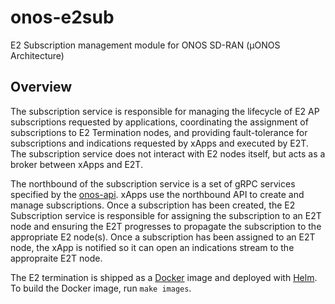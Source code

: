 # onos-e2sub
E2 Subscription management module for ONOS SD-RAN (µONOS Architecture)

## Overview

The subscription service is responsible for managing the lifecycle of E2 AP subscriptions requested by applications, coordinating the assignment of subscriptions to E2 Termination nodes, and providing fault-tolerance for subscriptions and indications requested by xApps and executed by E2T. The subscription service does not interact with E2 nodes itself, but acts as a broker  between xApps and E2T.

The northbound of the subscription service is a set of gRPC services specified by the [onos-api]. xApps use the northbound API to create and manage subscriptions. Once a subscription has been created, the E2 Subscription service is responsible for assigning the subscription to an E2T node and ensuring the E2T progresses to propagate the subscription to the appropriate E2 node(s). Once a subscription has been assigned to an E2T node, the xApp is notified so it can open an indications stream to the appropraite E2T node.

The E2 termination is shipped as a [Docker] image and deployed with [Helm]. To build the Docker image, run `make images`.

[onos-api]: https://github.com/onosproject/onos-api
[Docker]: https://www.docker.com/
[Helm]: https://helm.sh
